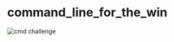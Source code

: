 # command_line_for_the_win

<img src="https://s3.amazonaws.com/intranet-projects-files/holbertonschool-sysadmin_devops/324/06AChAO.png" alt="cmd challenge">
